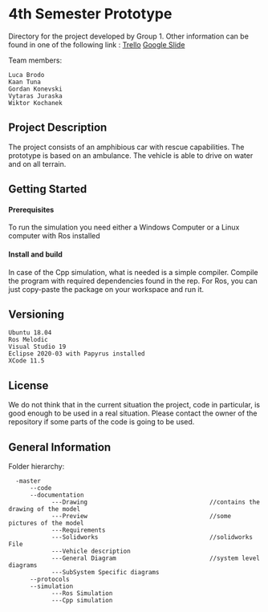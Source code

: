 # 4th Semester Prototype
Directory for the project developed by Group 1. Other information can be found in one of the following link :
[Trello](https://trello.com/b/kLbxPnjT/floatycar) [Google Slide](https://docs.google.com/presentation/d/1wOSUW8fcxm8XULRU-msCCsydfiLDzpCgxqQR87jBXo8/edit#slide=id.g8823499ab8_0_17)

Team members:

    Luca Brodo
    Kaan Tuna
    Gordan Konevski
    Vytaras Juraska
    Wiktor Kochanek

## Project Description
The project consists of an amphibious car with rescue capabilities. The prototype is based on an ambulance. The vehicle is able to drive on water and on all terrain.  



## Getting Started


#### Prerequisites


To run the simulation you need either a Windows Computer or a Linux computer with Ros installed


#### Install and build
In case of the Cpp simulation, what is needed is a simple compiler. Compile the program with required dependencies  found in the rep.
For Ros, you can just copy-paste the package on your workspace and run it.


## Versioning
    Ubuntu 18.04
    Ros Melodic
    Visual Studio 19
    Eclipse 2020-03 with Papyrus installed
    XCode 11.5

## License

We do not think that in the current situation the project, code in particular, is good enough to be used in a real situation. Please contact the owner of the repository if some parts of the code is going to be used.

## General Information


Folder hierarchy:

      -master
          --code
          --documentation
                ---Drawing                                  //contains the drawing of the model
                ---Preview                                  //some pictures of the model
                ---Requirements
                ---Solidworks                               //solidworks File
                ---Vehicle description
                ---General Diagram                          //system level diagrams
                ---SubSystem Specific diagrams
          --protocols
          --simulation
                ---Ros Simulation
                ---Cpp simulation
